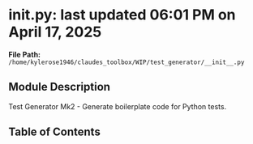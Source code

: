 # __init__.py: last updated 06:01 PM on April 17, 2025

**File Path:** `/home/kylerose1946/claudes_toolbox/WIP/test_generator/__init__.py`

## Module Description

Test Generator Mk2 - Generate boilerplate code for Python tests.

## Table of Contents
